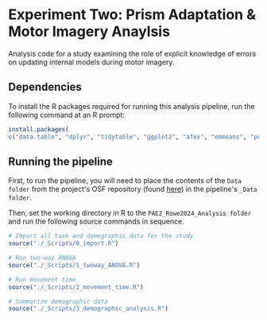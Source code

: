 # Experiment Two: Prism Adaptation & Motor Imagery Anaylsis
Analysis code for a study examining the role of explicit knowledge of errors on updating internal models during motor imagery.

## Dependencies

To install the R packages required for running this analysis pipeline, run the following command at an R prompt: 

```r
install.packages(
c("data.table", "dplyr", "tidytable", "ggplot2", "afex", "emmeans", "performance", "car"))
```

## Running the pipeline
First, to run the pipeline, you will need to place the contents of the ```Data folder``` from the project's OSF repository (found [here](https://osf.io/za23p/?view_only=3737eb74368a4f6ebdf2984364640b42)) in the pipeline's ```_Data folder```. 

Then, set the working directory in R to the ```PAE2_Rowe2024_Analysis folder``` and run the following source commands in sequence. 

```r
# Import all task and demographic data for the study
source("./_Scripts/0_import.R")

# Run two-way ANOVA
source("./_Scripts/1_twoway_ANOVA.R")

# Run movement time
source("./_Scripts/2_movement_time.R")

# Summarize demographic data
source("./_Scripts/3_demographic_analysis.R")
